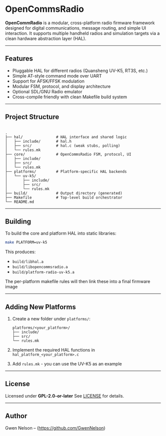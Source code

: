 # OpenCommsRadio

**OpenCommRadio** is a modular, cross-platform radio firmware framework designed for digital communications, message routing, and simple UI interaction. It supports multiple handheld radios and simulation targets via a clean hardware abstraction layer (HAL).

---

##  Features

- Pluggable HAL for different radios (Quansheng UV-K5, RT3S, etc.)
- Simple AT-style command mode over UART
- Support for AFSK/FFSK modulation
- Modular FSM, protocol, and display architecture
- Optional SDL/GNU Radio emulator
- Cross-compile friendly with clean Makefile build system

---

##  Project Structure

```

.
├── hal/               # HAL interface and shared logic
│   ├── include/       # hal.h
│   ├── src/           # hal.c (weak stubs, polling)
│   └── rules.mk
├── core/              # OpenCommsRadio FSM, protocol, UI
│   ├── include/
│   ├── src/
│   └── rules.mk
├── platforms/         # Platform-specific HAL backends
│   └── uv-k5/
│       ├── include/
│       ├── src/
│       └── rules.mk
├── build/             # Output directory (generated)
├── Makefile           # Top-level build orchestrator
└── README.md

```

---

##  Building

To build the core and platform HAL into static libraries:

```bash
make PLATFORM=uv-k5
```

This produces:

* `build/libhal.a`
* `build/libopencommsradio.a`
* `build/platform-radio-uv-k5.a`

The per-platform makefile rules will then link these into a final firmware image

---

##  Adding New Platforms

1. Create a new folder under `platforms/`:

   ```
   platforms/<your_platform>/
   ├── include/
   ├── src/
   └── rules.mk
   ```
2. Implement the required HAL functions in `hal_platform_<your_platform>.c`
3. Add `rules.mk` - you can use the UV-K5 as an example

---

##  License

Licensed under **GPL-2.0-or-later**
See [LICENSE](./LICENSE) for details.

---

##  Author

Gwen Nelson – (https://github.com/GwenNelson)

